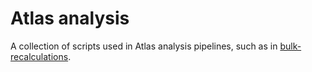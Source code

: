 # Atlas analysis
A collection of scripts used in Atlas analysis pipelines, such as in [bulk-recalculations](https://github.com/ebi-gene-expression-group/atlas-analysis).
